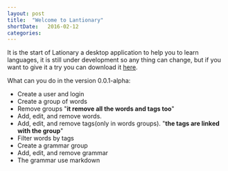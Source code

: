 ```yaml
---
layout: post
title:  "Welcome to Lantionary"
shortDate:   2016-02-12
categories:
---
```

It is the start of Lationary a desktop application to help
you to learn languages, it is still under development so any thing can change, but
if you want to give it a try you can download it [here](http://127.0.0.1:4000/download).

What can you do in the version 0.0.1-alpha:

- Create a user and login
- Create a group of words
- Remove groups "**it remove all the words and tags too**"
- Add, edit, and remove words.
- Add, edit, and remove tags(only in words groups). "**the tags are linked with the group**"
- Filter words by tags
- Create a grammar group
- Add, edit, and remove grammar
- The grammar use markdown
